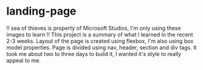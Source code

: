 # landing-page
!! sea of thieves is property of Microsoft Studios, I'm only using these images to learn !!
This project is a summary of what I learned in the recent 2-3 weeks. Layout of the page is created using flexbox, 
I'm also using box model properties. Page is divided using nav, header, section and div tags. It took me about two to three days to build it, I wanted it's style to really appeal to me.